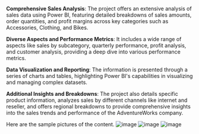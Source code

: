**Comprehensive Sales Analysis**: The project offers an extensive analysis of sales data using Power BI, featuring detailed breakdowns of sales amounts, order quantities, and profit margins across key categories such as Accessories, Clothing, and Bikes.

**Diverse Aspects and Performance Metrics**: It includes a wide range of aspects like sales by subcategory, quarterly performance, profit analysis, and customer analysis, providing a deep dive into various performance metrics.

**Data Visualization and Reporting**: The information is presented through a series of charts and tables, highlighting Power BI's capabilities in visualizing and managing complex datasets.

**Additional Insights and Breakdowns**: The project also details specific product information, analyzes sales by different channels like internet and reseller, and offers regional breakdowns to provide comprehensive insights into the sales trends and performance of the AdventureWorks company.

Here are the sample pictures of the content. 
![image](https://github.com/XiaorongTianMMA/AdventureWorks-Power-BI-Project/assets/147436445/e02f671b-63d0-45de-a3bc-25b3a50bdba6)
![image](https://github.com/XiaorongTianMMA/AdventureWorks-Power-BI-Project/assets/147436445/5ff51df9-ab8a-4e67-a9f8-8905beeeefe0)
![image](https://github.com/XiaorongTianMMA/AdventureWorks-Power-BI-Project/assets/147436445/2d126ca1-79ec-4641-ac1b-ed9f1d4d6139)

